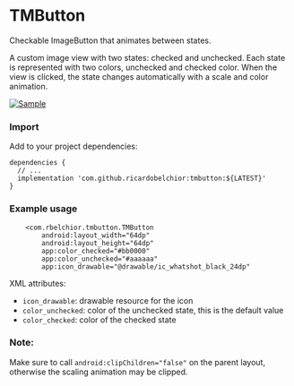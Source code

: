 # TMButton

Checkable ImageButton that animates between states.

A custom image view with two states: checked and unchecked. Each state is represented with two
colors, unchecked and checked color. When the view is clicked, the state changes automatically with a scale and color animation.

[![Sample](https://j.gifs.com/y8W0QE.gif)](https://youtu.be/QQ6HaaveZ7o)

### Import

Add to your project dependencies:

```
dependencies {
  // ...
  implementation 'com.github.ricardobelchior:tmbutton:${LATEST}'
}
```


### Example usage

```
    <com.rbelchior.tmbutton.TMButton
        android:layout_width="64dp"
        android:layout_height="64dp"
        app:color_checked="#bb0000"
        app:color_unchecked="#aaaaaa"
        app:icon_drawable="@drawable/ic_whatshot_black_24dp"
```

XML attributes:

* ```icon_drawable```: drawable resource for the icon
* ```color_unchecked```: color of the unchecked state, this is the default value
* ```color_checked```: color of the checked state

### Note:

Make sure to call ```android:clipChildren="false"``` on the parent layout, otherwise the scaling animation may be clipped.

